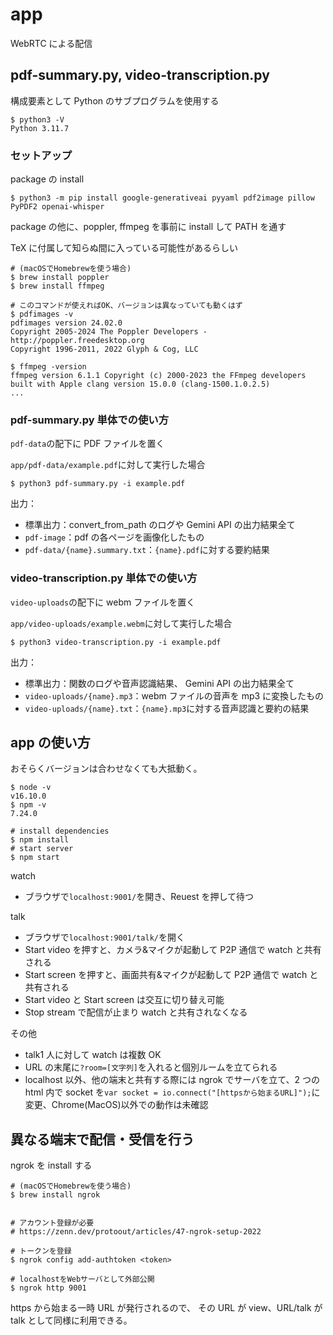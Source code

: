 # app

WebRTC による配信

## pdf-summary.py, video-transcription.py

構成要素として Python のサブプログラムを使用する

```shell
$ python3 -V
Python 3.11.7
```

### セットアップ

package の install

```shell
$ python3 -m pip install google-generativeai pyyaml pdf2image pillow PyPDF2 openai-whisper
```

package の他に、poppler, ffmpeg を事前に install して PATH を通す

TeX に付属して知らぬ間に入っている可能性があるらしい

```shell
# (macOSでHomebrewを使う場合)
$ brew install poppler
$ brew install ffmpeg

# このコマンドが使えればOK、バージョンは異なっていても動くはず
$ pdfimages -v
pdfimages version 24.02.0
Copyright 2005-2024 The Poppler Developers - http://poppler.freedesktop.org
Copyright 1996-2011, 2022 Glyph & Cog, LLC

$ ffmpeg -version
ffmpeg version 6.1.1 Copyright (c) 2000-2023 the FFmpeg developers
built with Apple clang version 15.0.0 (clang-1500.1.0.2.5)
...
```

### pdf-summary.py 単体での使い方

`pdf-data`の配下に PDF ファイルを置く

`app/pdf-data/example.pdf`に対して実行した場合

```shell
$ python3 pdf-summary.py -i example.pdf
```

出力：

- 標準出力：convert_from_path のログや Gemini API の出力結果全て
- `pdf-image`：pdf の各ページを画像化したもの
- `pdf-data/{name}.summary.txt`：`{name}.pdf`に対する要約結果

### video-transcription.py 単体での使い方

`video-uploads`の配下に webm ファイルを置く

`app/video-uploads/example.webm`に対して実行した場合

```shell
$ python3 video-transcription.py -i example.pdf
```

出力：

- 標準出力：関数のログや音声認識結果、 Gemini API の出力結果全て
- `video-uploads/{name}.mp3`：webm ファイルの音声を mp3 に変換したもの
- `video-uploads/{name}.txt`：`{name}.mp3`に対する音声認識と要約の結果

## app の使い方

おそらくバージョンは合わせなくても大抵動く。

```shell
$ node -v
v16.10.0
$ npm -v
7.24.0

# install dependencies
$ npm install
# start server
$ npm start
```

watch

- ブラウザで`localhost:9001/`を開き、Reuest を押して待つ

talk

- ブラウザで`localhost:9001/talk/`を開く
- Start video を押すと、カメラ&マイクが起動して P2P 通信で watch と共有される
- Start screen を押すと、画面共有&マイクが起動して P2P 通信で watch と共有される
- Start video と Start screen は交互に切り替え可能
- Stop stream で配信が止まり watch と共有されなくなる

その他

- talk1 人に対して watch は複数 OK
- URL の末尾に`?room=[文字列]`を入れると個別ルームを立てられる
- localhost 以外、他の端末と共有する際には ngrok でサーバを立て、2 つの html 内で socket を`var socket = io.connect("[httpsから始まるURL]");`に変更、Chrome(MacOS)以外での動作は未確認

## 異なる端末で配信・受信を行う

ngrok を install する

```shell
# (macOSでHomebrewを使う場合)
$ brew install ngrok


# アカウント登録が必要
# https://zenn.dev/protoout/articles/47-ngrok-setup-2022

# トークンを登録
$ ngrok config add-authtoken <token>

# localhostをWebサーバとして外部公開
$ ngrok http 9001
```

https から始まる一時 URL が発行されるので、
その URL が view、URL/talk が talk として同様に利用できる。
